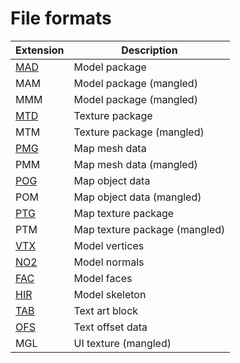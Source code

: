 # File formats

| Extension         | Description
| ---------         | -----------
| [MAD](MAD_MTD.md) | Model package
| MAM               | Model package (mangled)
| MMM               | Model package (mangled)
| [MTD](MAD_MTD.md) | Texture package
| MTM               | Texture package (mangled)
| [PMG](PMG.md)     | Map mesh data
| PMM               | Map mesh data (mangled)
| [POG](POG.md)     | Map object data
| POM               | Map object data (mangled)
| [PTG](PTG.md)     | Map texture package
| PTM               | Map texture package (mangled)
| [VTX](VTX.md)     | Model vertices
| [NO2](NO2.md)     | Model normals
| [FAC](FAC.md)     | Model faces
| [HIR](HIR.md)     | Model skeleton
| [TAB](TAB.md)     | Text art block
| [OFS](OFS.md)     | Text offset data
| MGL               | UI texture (mangled)